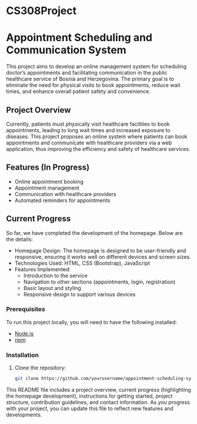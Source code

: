 # CS308Project

# Appointment Scheduling and Communication System

This project aims to develop an online management system for scheduling doctor’s appointments and facilitating communication in the public healthcare service of Bosnia and Herzegovina. The primary goal is to eliminate the need for physical visits to book appointments, reduce wait times, and enhance overall patient safety and convenience.

## Project Overview

Currently, patients must physically visit healthcare facilities to book appointments, leading to long wait times and increased exposure to diseases. This project proposes an online system where patients can book appointments and communicate with healthcare providers via a web application, thus improving the efficiency and safety of healthcare services.

## Features (In Progress)

- Online appointment booking
- Appointment management
- Communication with healthcare providers
- Automated reminders for appointments

## Current Progress

So far, we have completed the development of the homepage. Below are the details:

- Homepage Design: The homepage is designed to be user-friendly and responsive, ensuring it works well on different devices and screen sizes.
- Technologies Used: HTML, CSS (Bootstrap), JavaScript
- Features Implemented:
  - Introduction to the service
  - Navigation to other sections (appointments, login, registration)
  - Basic layout and styling
  - Responsive design to support various devices

### Prerequisites

To run this project locally, you will need to have the following installed:

- [Node.js](https://nodejs.org/)
- [npm](https://www.npmjs.com/)

### Installation

1. Clone the repository:
   ```bash
   git clone https://github.com/yourusername/appointment-scheduling-system.git


This README file includes a project overview, current progress (highlighting the homepage development), instructions for getting started, project structure, contribution guidelines, and contact information. As you progress with your project, you can update this file to reflect new features and developments.
